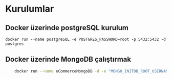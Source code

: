 # Kurulumlar 

## Docker üzerinde postgreSQL kurulum 
 
```
docker run --name postgreSQL -e POSTGRES_PASSWORD=root -p 5432:5432 -d postgres
```

## Docker üzerinde MongoDB çalıştırmak

```bash
    docker run --name eCommerceMongoDB -d -e "MONGO_INITDB_ROOT_USERNAME=admin" -e "MONGO_INITDB_ROOT_PASSWORD=root" -p 27017:27017 mongo:jammy
```


